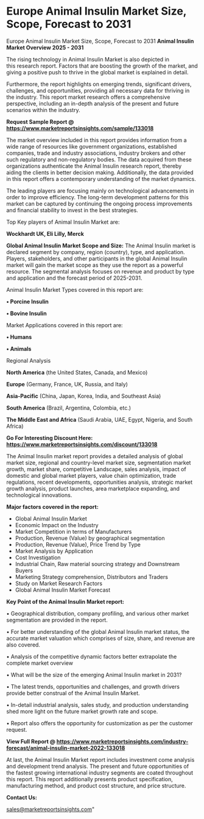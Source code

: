 # Europe Animal Insulin Market Size, Scope, Forecast to 2031
Europe Animal Insulin Market Size, Scope, Forecast to 2031
<Strong> Animal Insulin Market Overview 2025 - 2031</strong>

The rising technology in Animal Insulin Market is also depicted in this research report. Factors that are boosting the growth of the market, and giving a positive push to thrive in the global market is explained in detail.

Furthermore, the report highlights on emerging trends, significant drivers, challenges, and opportunities, providing all necessary data for thriving in the industry. This report market research offers a comprehensive perspective, including an in-depth analysis of the present and future scenarios within the industry.

<strong>Request Sample Report @ <a href=https://www.marketreportsinsights.com/sample/133018>https://www.marketreportsinsights.com/sample/133018</a></strong>

The market overview included in this report provides information from a wide range of resources like government organizations, established companies, trade and industry associations, industry brokers and other such regulatory and non-regulatory bodies. The data acquired from these organizations authenticate the Animal Insulin research report, thereby aiding the clients in better decision making. Additionally, the data provided in this report offers a contemporary understanding of the market dynamics.

The leading players are focusing mainly on technological advancements in order to improve efficiency. The long-term development patterns for this market can be captured by continuing the ongoing process improvements and financial stability to invest in the best strategies.

Top Key players of Animal Insulin Market are:

<strong>Wockhardt UK, Eli Lilly, Merck</strong>

<strong><b>Global Animal Insulin Market Scope and Size:</b></strong>
The Animal Insulin market is declared segment by company, region (country), type, and application. Players, stakeholders, and other participants in the global Animal Insulin market will gain the market scope as they use the report as a powerful resource. The segmental analysis focuses on revenue and product by type and application and the forecast period of 2025-2031.

Animal Insulin Market Types covered in this report are:

<strong>• Porcine Insulin

• Bovine Insulin</strong>

Market Applications covered in this report are:

<strong>• Humans

• Animals</strong> 

Regional Analysis

<strong>North America</strong> (the United States, Canada, and Mexico)

<strong>Europe</strong> (Germany, France, UK, Russia, and Italy)

<strong>Asia-Pacific</strong> (China, Japan, Korea, India, and Southeast Asia)

<strong>South America</strong> (Brazil, Argentina, Colombia, etc.)

<strong>The Middle East and Africa</strong> (Saudi Arabia, UAE, Egypt, Nigeria, and South Africa)

<strong>Go For Interesting Discount Here: <a href=https://www.marketreportsinsights.com/discount/133018>https://www.marketreportsinsights.com/discount/133018</a></strong>

The Animal Insulin market report provides a detailed analysis of global market size, regional and country-level market size, segmentation market growth, market share, competitive Landscape, sales analysis, impact of domestic and global market players, value chain optimization, trade regulations, recent developments, opportunities analysis, strategic market growth analysis, product launches, area marketplace expanding, and technological innovations.

<strong><b>Major factors covered in the report:</b></strong>
<ul>
  <li>Global Animal Insulin Market </li>
  <li>Economic Impact on the Industry</li>
  <li>Market Competition in terms of Manufacturers</li>
  <li>Production, Revenue (Value) by geographical segmentation</li>
  <li>Production, Revenue (Value), Price Trend by Type</li>
  <li>Market Analysis by Application</li>
  <li>Cost Investigation</li>
  <li>Industrial Chain, Raw material sourcing strategy and Downstream Buyers</li>
  <li>Marketing Strategy comprehension, Distributors and Traders</li>
  <li>Study on Market Research Factors</li>
  <li>Global Animal Insulin Market Forecast</li>
</ul>

<strong><b>Key Point of the Animal Insulin Market report:</b></strong>

• Geographical distribution, company profiling, and various other market segmentation are provided in the report.

• For better understanding of the global Animal Insulin market status, the accurate market valuation which comprises of size, share, and revenue are also covered.

• Analysis of the competitive dynamic factors better extrapolate the complete market overview

• What will be the size of the emerging Animal Insulin market in 2031?

• The latest trends, opportunities and challenges, and growth drivers provide better construal of the Animal Insulin Market.

• In-detail industrial analysis, sales study, and production understanding shed more light on the future market growth rate and scope.

• Report also offers the opportunity for customization as per the customer request.

<strong><b>View Full Report @ <a href=https://www.marketreportsinsights.com/industry-forecast/animal-insulin-market-2022-133018>https://www.marketreportsinsights.com/industry-forecast/animal-insulin-market-2022-133018</a></b></strong>


At last, the Animal Insulin Market report includes investment come analysis and development trend analysis. The present and future opportunities of the fastest growing international industry segments are coated throughout this report. This report additionally presents product specification, manufacturing method, and product cost structure, and price structure.

<strong>Contact Us:</strong>

sales@marketreportsinsights.com"
